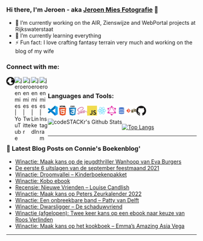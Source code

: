 ### Hi there, I'm Jeroen - aka [Jeroen Mies Fotografie][website] 👋

- 🔭 I’m currently working on the AIR, Zienswijze and WebPortal projects at Rijkswaterstaat
- 🌱 I’m currently learning everything
- ⚡ Fun fact: I love crafting fantasy terrain very much and working on the blog of my wife

### Connect with me:

[<img align="left" alt="jeroenmies" width="22px" src="https://raw.githubusercontent.com/iconic/open-iconic/master/svg/globe.svg" />][website]
[<img align="left" alt="jeroenmies | YouTube" width="22px" src="https://cdn.jsdelivr.net/npm/simple-icons@v3/icons/youtube.svg" />][youtube]
[<img align="left" alt="jeroenmies | Twitter" width="22px" src="https://cdn.jsdelivr.net/npm/simple-icons@v3/icons/twitter.svg" />][twitter]
[<img align="left" alt="jeroenmies | LinkedIn" width="22px" src="https://cdn.jsdelivr.net/npm/simple-icons@v3/icons/linkedin.svg" />][linkedin]
[<img align="left" alt="jeroenmies | Instagram" width="22px" src="https://cdn.jsdelivr.net/npm/simple-icons@v3/icons/instagram.svg" />][instagram]

<br />

### Languages and Tools:

[<img align="left" alt="Visual Studio Code" width="26px" src="https://raw.githubusercontent.com/github/explore/80688e429a7d4ef2fca1e82350fe8e3517d3494d/topics/visual-studio-code/visual-studio-code.png" />][webdevplaylist]
[<img align="left" alt="HTML5" width="26px" src="https://raw.githubusercontent.com/github/explore/80688e429a7d4ef2fca1e82350fe8e3517d3494d/topics/html/html.png" />][webdevplaylist]
[<img align="left" alt="CSS3" width="26px" src="https://raw.githubusercontent.com/github/explore/80688e429a7d4ef2fca1e82350fe8e3517d3494d/topics/css/css.png" />][cssplaylist]
[<img align="left" alt="Sass" width="26px" src="https://raw.githubusercontent.com/github/explore/80688e429a7d4ef2fca1e82350fe8e3517d3494d/topics/sass/sass.png" />][cssplaylist]
[<img align="left" alt="JavaScript" width="26px" src="https://raw.githubusercontent.com/github/explore/80688e429a7d4ef2fca1e82350fe8e3517d3494d/topics/javascript/javascript.png" />][jsplaylist]
[<img align="left" alt="React" width="26px" src="https://raw.githubusercontent.com/github/explore/80688e429a7d4ef2fca1e82350fe8e3517d3494d/topics/react/react.png" />][reactplaylist]
[<img align="left" alt="GraphQL" width="26px" src="https://raw.githubusercontent.com/github/explore/80688e429a7d4ef2fca1e82350fe8e3517d3494d/topics/graphql/graphql.png" />][webdevplaylist]
[<img align="left" alt="SQL" width="26px" src="https://raw.githubusercontent.com/github/explore/80688e429a7d4ef2fca1e82350fe8e3517d3494d/topics/sql/sql.png" />][webdevplaylist]
[<img align="left" alt="Git" width="26px" src="https://raw.githubusercontent.com/github/explore/80688e429a7d4ef2fca1e82350fe8e3517d3494d/topics/git/git.png" />][webdevplaylist]
[<img align="left" alt="GitHub" width="26px" src="https://raw.githubusercontent.com/github/explore/78df643247d429f6cc873026c0622819ad797942/topics/github/github.png" />][webdevplaylist]

<br />
<br />

<img align="left" alt="codeSTACKr's Github Stats" src="https://github-readme-stats.vercel.app/api?username=jeroenmies&show_icons=true&hide_border=true&count_private=true&theme=tokyonight" />

[![Top Langs](https://github-readme-stats.vercel.app/api/top-langs/?username=jeroenmies)](https://github.com/jeroenmies/github-readme-stats)

---

### 📕 Latest Blog Posts on Connie's Boekenblog'
<!-- BLOG-POST-LIST:START -->
- [Winactie: Maak kans op de jeugdthriller Wanhoop van Eva Burgers](https://conniesboekenblog.nl/2021/09/13/winactie-maak-kans-op-de-jeugdthriller-wanhoop-van-eva-burgers/?utm_source=rss&utm_medium=rss&utm_campaign=winactie-maak-kans-op-de-jeugdthriller-wanhoop-van-eva-burgers)
- [De eerste 6 uitslagen van de september feestmaand 2021](https://conniesboekenblog.nl/2021/09/12/de-eerste-6-uitslagen-van-de-september-feestmaand-2021/?utm_source=rss&utm_medium=rss&utm_campaign=de-eerste-6-uitslagen-van-de-september-feestmaand-2021)
- [Winactie: Droomvallei – Kinderboekenpakket](https://conniesboekenblog.nl/2021/09/12/winactie-droomvallei-kinderboeken-pakket/?utm_source=rss&utm_medium=rss&utm_campaign=winactie-droomvallei-kinderboeken-pakket)
- [Winactie: Kobo ebook](https://conniesboekenblog.nl/2021/09/11/winactie-kobo-ebook/?utm_source=rss&utm_medium=rss&utm_campaign=winactie-kobo-ebook)
- [Recensie: Nieuwe Vrienden – Louise Candlish](https://conniesboekenblog.nl/2021/09/10/recensie-nieuwe-vrienden-louise-candlish/?utm_source=rss&utm_medium=rss&utm_campaign=recensie-nieuwe-vrienden-louise-candlish)
- [Winactie: Maak kans op Peters Zeurkalender 2022](https://conniesboekenblog.nl/2021/09/10/winactie-maak-kans-op-peters-zeurkalender-2022/?utm_source=rss&utm_medium=rss&utm_campaign=winactie-maak-kans-op-peters-zeurkalender-2022)
- [Winactie: Een onbreekbare band – Patty van Delft](https://conniesboekenblog.nl/2021/09/09/winactie-een-onbreekbare-band-patty-van-delft/?utm_source=rss&utm_medium=rss&utm_campaign=winactie-een-onbreekbare-band-patty-van-delft)
- [Winactie: Dwarsligger – De schaduwvriend](https://conniesboekenblog.nl/2021/09/08/winactie-dwarsligger-de-schaduwvriend/?utm_source=rss&utm_medium=rss&utm_campaign=winactie-dwarsligger-de-schaduwvriend)
- [Winactie (afgelopen): Twee keer kans op een ebook naar keuze van Roos Verlinden](https://conniesboekenblog.nl/2021/09/07/winactie-twee-keer-kans-op-een-ebook-naar-keuze-van-roos-verlinden/?utm_source=rss&utm_medium=rss&utm_campaign=winactie-twee-keer-kans-op-een-ebook-naar-keuze-van-roos-verlinden)
- [Winactie: Maak kans op het kookboek – Emma’s Amazing Asia Vega](https://conniesboekenblog.nl/2021/09/07/winactie-maak-kans-op-het-kookboek-emmas-amazing-asia-vega/?utm_source=rss&utm_medium=rss&utm_campaign=winactie-maak-kans-op-het-kookboek-emmas-amazing-asia-vega)
<!-- BLOG-POST-LIST:END -->

---

[website]: https://jeroenmiesfotografie.nl
[twitter]: https://twitter.com/jeroenmies
[youtube]: https://www.youtube.com/channel/UCdM6wXDAk3Y8_ycxkSfAD7Q
[instagram]: https://www.instagram.com/jeroenmies/
[linkedin]: https://www.linkedin.com/in/jeroenmies/
[webdevplaylist]: https://www.youtube.com/playlist?list=PLlhZGGVFsRrTQQnp_2UwWSoAigm-9_SqR
[jsplaylist]: https://www.youtube.com/playlist?list=PLC5BA7CB1270B2073
[cssplaylist]: https://www.youtube.com/playlist?list=PLlhZGGVFsRrSeV5xra6z-nU60cqompunz
[reactplaylist]: https://www.youtube.com/playlist?list=PLC5BA7CB1270B2073
